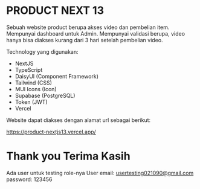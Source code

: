 
# PRODUCT NEXT 13

Sebuah website product berupa akses video dan pembelian item.
Mempunyai dashboard untuk Admin.
Mempunyai validasi berupa, video hanya bisa diakses kurang dari 3 hari setelah pembelian video.

Technology yang digunakan:
- NextJS
- TypeScript
- DaisyUI (Component Framework)
- Tailwind (CSS)
- MUI Icons (Icon)
- Supabase (PostgreSQL)
- Token (JWT)
- Vercel

Website dapat diakses dengan alamat url sebagai berikut:

https://product-nextjs13.vercel.app/

Thank you Terima Kasih
=======

Ada user untuk testing role-nya User
email: usertesting021090@gmail.com
password: 123456